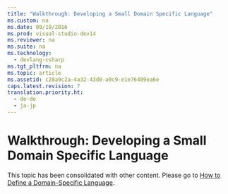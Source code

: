 ```yaml
---
title: "Walkthrough: Developing a Small Domain Specific Language"
ms.custom: na
ms.date: 09/19/2016
ms.prod: visual-studio-dev14
ms.reviewer: na
ms.suite: na
ms.technology: 
  - devlang-csharp
ms.tgt_pltfrm: na
ms.topic: article
ms.assetid: c28a9c2a-4a32-43d0-a9c9-e1e76409ea6e
caps.latest.revision: 7
translation.priority.ht: 
  - de-de
  - ja-jp
---
```

# Walkthrough: Developing a Small Domain Specific Language
This topic has been consolidated with other content. Please go to [How to Define a Domain-Specific Language](../vs140/How-to-Define-a-Domain-Specific-Language.md).